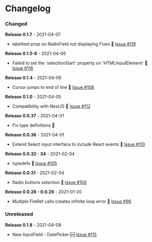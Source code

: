 # Changelog

### Changed
**Release 0.1.7** - 2021-04-07
- labeltext prop on RadioField not displaying Fixes  🐛 [Issue #119](https://github.com/joegasewicz/react-bare-forms/issues/119)

**Release 0.1.5-6** - 2021-04-06
- Failed to set the 'selectionStart' property on 'HTMLInputElement'  🐛 [Issue #116](https://github.com/joegasewicz/react-bare-forms/issues/116)

**Release 0.1.4** - 2021-04-06
- Cursor jumps to end of line  🐛 [Issue #108](https://github.com/joegasewicz/react-bare-forms/issues/108)

**Release 0.1.0** - 2021-04-05
- Compatibility with NextJS 🐛 [Issue #112](https://github.com/joegasewicz/react-bare-forms/issues/112)

**Release 0.0.37** - 2021-04-01
- Fix type definitions 🐛

**Release 0.0.36** - 2021-04-01
- Extend Select input interface to include React events 🐛 [Issue #110](https://github.com/joegasewicz/react-bare-forms/issues/110)

**Release 0.0.32 - 34** - 2021-02-04
- typedefs 🐛 [Issue #105](https://github.com/joegasewicz/react-bare-forms/issues/105)

**Release 0.0.31** - 2021-02-04
-  Radio buttons selection 🐛 [Issue #100](https://github.com/joegasewicz/react-bare-forms/issues/100)

**Release 0.0.26 - 0.0.29** - 2021-01-20
-  Multiple FileRef calls creates infinite loop error 🐛 [Issue #96](https://github.com/joegasewicz/react-bare-forms/issues/96)


### Unreleased
**Release 0.1.8** - 2021-04-08
- New InputField - DatePicker 🆕 [Issue #115](https://github.com/joegasewicz/react-bare-forms/issues/#115)
